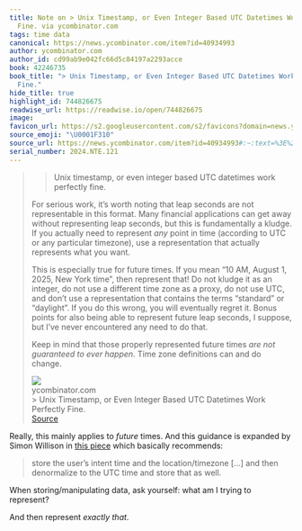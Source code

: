 ```yaml
---
title: Note on > Unix Timestamp, or Even Integer Based UTC Datetimes Work Perfectly
  Fine. via ycombinator.com
tags: time data
canonical: https://news.ycombinator.com/item?id=40934993
author: ycombinator.com
author_id: cd99ab9e042fc66d5c84197a2293acce
book: 42246735
book_title: "> Unix Timestamp, or Even Integer Based UTC Datetimes Work Perfectly
  Fine."
hide_title: true
highlight_id: 744826675
readwise_url: https://readwise.io/open/744826675
image:
favicon_url: https://s2.googleusercontent.com/s2/favicons?domain=news.ycombinator.com
source_emoji: "\U0001F310"
source_url: https://news.ycombinator.com/item?id=40934993#:~:text=%3E%20Unix%20timestamp%2C,and%20do%20change.
serial_number: 2024.NTE.121
---
```

> > Unix timestamp, or even integer based UTC datetimes work perfectly fine.
> 
> For serious work, it’s worth noting that leap seconds are not representable in this format. Many financial applications can get away without representing leap seconds, but this is fundamentally a kludge. If you actually need to represent *any* point in time (according to UTC or any particular timezone), use a representation that actually represents what you want.
> 
> This is especially true for future times. If you mean “10 AM, August 1, 2025, New York time”, then represent that! Do not kludge it as an integer, do not use a different time zone as a proxy, do not use UTC, and don’t use a representation that contains the terms “standard” or “daylight”. If you do this wrong, you will eventually regret it. Bonus points for also being able to represent future leap seconds, I suppose, but I’ve never encountered any need to do that.
> 
> Keep in mind that those properly represented future times *are not guaranteed to ever happen*. Time zone definitions can and do change.
> <div class="quoteback-footer"><div class="quoteback-avatar"><img class="mini-favicon" src="https://s2.googleusercontent.com/s2/favicons?domain=news.ycombinator.com"></div><div class="quoteback-metadata"><div class="metadata-inner"><span style="display:none">FROM:</span><div aria-label="ycombinator.com" class="quoteback-author"> ycombinator.com</div><div aria-label="> Unix Timestamp, or Even Integer Based UTC Datetimes Work Perfectly Fine." class="quoteback-title"> > Unix Timestamp, or Even Integer Based UTC Datetimes Work Perfectly Fine.</div></div></div><div class="quoteback-backlink"><a target="_blank" aria-label="go to the full text of this quotation" rel="noopener" href="https://news.ycombinator.com/item?id=40934993#:~:text=%3E%20Unix%20timestamp%2C,and%20do%20change." class="quoteback-arrow"> Source</a></div></div>

Really, this mainly applies to *future* times. And this guidance is expanded by Simon Willison in [this piece](https://simonwillison.net/2024/Nov/27/storing-times-for-human-events/?__readwiseLocation=#atom-everything) which basically recommends:

> store the user’s intent time and the location/timezone [...] and then denormalize to the UTC time and store that as well.

When storing/manipulating data, ask yourself: what am I trying to represent?

And then represent _exactly that_.